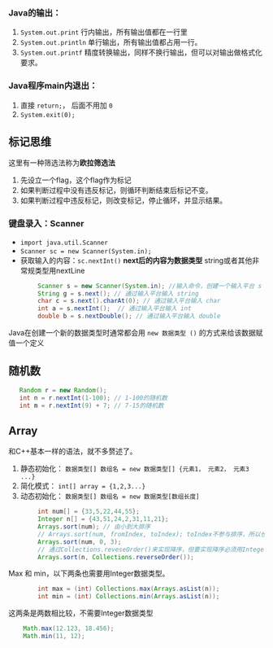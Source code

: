 ### Java的输出：
   1. `System.out.print` 行内输出，所有输出值都在一行里
   2. `System.out.println` 单行输出，所有输出值都占用一行。
   3. `System.out.printf` 精度转换输出，同样不换行输出，但可以对输出做格式化要求。

### Java程序main内退出：
   1. 直接 `return;`， 后面不用加 `0`
   2. `System.exit(0);` 

## 标记思维  
这里有一种筛选法称为**欧拉筛选法**
1. 先设立一个flag，这个flag作为标记
2. 如果判断过程中没有违反标记，则循环判断结束后标记不变。
3. 如果判断过程中违反标记，则改变标记，停止循环，并显示结果。

### 键盘录入：Scanner
   * `import java.util.Scanner`
   * `Scanner sc = new Scanner(System.in);`
   * 获取输入的内容：`sc.nextInt()` **next后的内容为数据类型** string或者其他非常规类型用nextLine
  
```java
        Scanner s = new Scanner(System.in); //输入命令，创建一个输入平台 s
        String g = s.next(); // 通过输入平台输入 string
        char c = s.next().charAt(0); // 通过输入平台输入 char
        int a = s.nextInt();  // 通过输入平台输入 int
        double b = s.nextDouble(); // 通过输入平台输入 double
```
  
Java在创建一个新的数据类型时通常都会用 `new 数据类型 ()` 的方式来给该数据赋值一个定义

## 随机数  
```java
   Random r = new Random();
   int n = r.nextInt(1-100); // 1-100的随机数
   int m = r.nextInt(9) + 7; // 7-15的随机数
```

## Array

和C++基本一样的语法，就不多赘述了。
1. 静态初始化： `数据类型[] 数组名 = new 数据类型[] {元素1， 元素2， 元素3 ...}`
2. 简化模式： `int[] array = {1,2,3...}`
3. 动态初始化： `数据类型[] 数组名 = new 数据类型[数组长度] `

```java
        int num[] = {33,5,22,44,55};
        Integer n[] = {43,51,24,2,31,11,21};
        Arrays.sort(num); // 由小到大排序
        // Arrays.sort(num, fromIndex, toIndex); toIndex不参与排序，所以也可以理解为需要排序的数量
        Arrays.sort(num, 0, 3);
        // 通过Collections.reveseOrder()来实现降序，但要实现降序必须用Integer作为数据类型
        Arrays.sort(n, Collections.reverseOrder());
```

Max 和 min，以下两条也需要用Integer数据类型。
```java
        int max = (int) Collections.max(Arrays.asList(n));
        int min = (int) Collections.min(Arrays.asList(n));
```
这两条是两数相比较，不需要Integer数据类型
```java
    Math.max(12.123, 18.456);
    Math.min(11, 12);
```